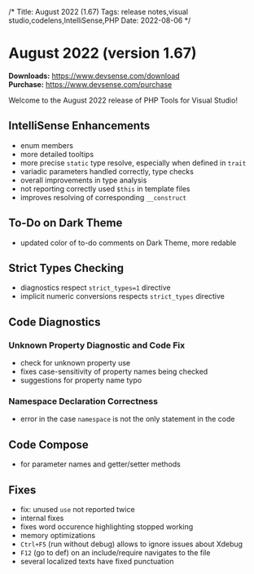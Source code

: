 /*
Title: August 2022 (1.67)
Tags: release notes,visual studio,codelens,IntelliSense,PHP
Date: 2022-08-06
*/

# August 2022 (version 1.67)

**Downloads:** https://www.devsense.com/download<br/>
**Purchase:** https://www.devsense.com/purchase

Welcome to the August 2022 release of PHP Tools for Visual Studio!

## IntelliSense Enhancements

- enum members
- more detailed tooltips
- more precise `static` type resolve, especially when defined in `trait`
- variadic parameters handled correctly, type checks
- overall improvements in type analysis
- not reporting correctly used `$this` in template files
- improves resolving of corresponding `__construct`

## To-Do on Dark Theme

- updated color of to-do comments on Dark Theme, more redable

## Strict Types Checking

- diagnostics respect `strict_types=1` directive
- implicit numeric conversions respects `strict_types` directive

## Code Diagnostics

### Unknown Property Diagnostic and Code Fix

- check for unknown property use
- fixes case-sensitivity of property names being checked
- suggestions for property name typo

### Namespace Declaration Correctness

- error in the case `namespace` is not the only statement in the code

## Code Compose

- for parameter names and getter/setter methods

## Fixes

- fix: unused `use` not reported twice
- internal fixes
- fixes word occurence highlighting stopped working
- memory optimizations
- `Ctrl+F5` (run without debug) allows to ignore issues about Xdebug
- `F12` (go to def) on an include/require navigates to the file
- several localized texts have fixed punctuation
